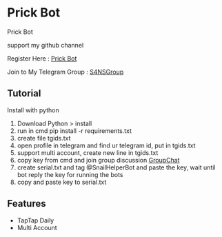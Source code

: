 # Prick Bot
Prick Bot 

support my github channel 

Register Here : [Prick Bot](https://t.me/Prickgame_bot?start=ref-j71fekZYvJzotB3uP1VeLnj)

Join to My Telegram Group : [S4NSGroup](https://t.me/sanscryptox)


## Tutorial

Install with python

1. Download Python > install
2. run in cmd pip install -r requirements.txt
3. create file tgids.txt
4. open profile in telegram and find ur telegram id, put in tgids.txt
5. support multi account, create new line in tgids.txt
6. copy key from cmd and join group discussion [GroupChat](https://t.me/+gU8ad-nLYNI3NjY1)
7. create serial.txt and tag @SnailHelperBot and paste the key, wait until bot reply the key for running the bots
8. copy and paste key to serial.txt


## Features
- TapTap Daily
- Multi Account